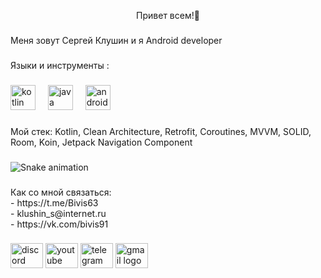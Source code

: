 <p align="center">Привет всем!👋</p>

###

<p align="left">Меня зовут Сергей Клушин и я Android developer</p>

###

<p align="left">Языки и инструменты :</p>

###

<div align="left">
  <img src="https://cdn.jsdelivr.net/gh/devicons/devicon/icons/kotlin/kotlin-original.svg" height="40" alt="kotlin logo"  />
  <img width="12" />
  <img src="https://cdn.jsdelivr.net/gh/devicons/devicon/icons/java/java-original.svg" height="40" alt="java logo"  />
  <img width="12" />
  <img src="https://cdn.jsdelivr.net/gh/devicons/devicon/icons/androidstudio/androidstudio-original.svg" height="40" alt="androidstudio logo"  />
</div>

###

<p align="left">Мой стек: Kotlin, Clean Architecture, Retrofit, Coroutines, MVVM, SOLID, Room,  Koin, Jetpack Navigation Component</p>

###

<img src="https://raw.githubusercontent.com/Bivis63/Bivis63/output/snake.svg" alt="Snake animation" />

###

<p align="left">Как со мной связаться:<br>- https://t.me/Bivis63<br>- klushin_s@internet.ru<br>- https://vk.com/bivis91</p>

###

<div align="left">
  <img src="https://raw.githubusercontent.com/maurodesouza/profile-readme-generator/master/src/assets/icons/social/discord/default.svg" width="52" height="40" alt="discord logo"  />
  <img src="https://raw.githubusercontent.com/maurodesouza/profile-readme-generator/master/src/assets/icons/social/youtube/default.svg" width="52" height="40" alt="youtube logo"  />
  <img src="https://raw.githubusercontent.com/maurodesouza/profile-readme-generator/master/src/assets/icons/social/telegram/default.svg" width="52" height="40" alt="telegram logo"  />
  <img src="https://raw.githubusercontent.com/maurodesouza/profile-readme-generator/master/src/assets/icons/social/gmail/default.svg" width="52" height="40" alt="gmail logo"  />
</div>

###
